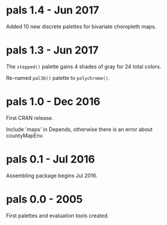 
# pals 1.4 - Jun 2017

Added 10 new discrete palettes for bivariate choropleth maps.

# pals 1.3 - Jun 2017

The `stepped()` palette gains 4 shades of gray for 24 total colors.

Re-named `pal36()` palette to `polychrome()`.

# pals 1.0 - Dec 2016

First CRAN release.

Include 'maps' in Depends, otherwise there is an error about countyMapEnv.

# pals 0.1 - Jul 2016

Assembling package begins Jul 2016.

# pals 0.0 - 2005

First palettes and evaluation tools created.
